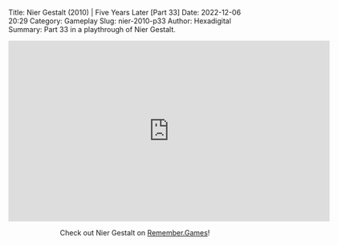 Title: Nier Gestalt (2010) | Five Years Later [Part 33]
Date: 2022-12-06 20:29
Category: Gameplay
Slug: nier-2010-p33
Author: Hexadigital
Summary: Part 33 in a playthrough of Nier Gestalt.

<center><iframe src="https://www.youtube.com/embed/RM4rEJnlSjk?feature=oembed" allow="accelerometer; autoplay; encrypted-media; gyroscope; picture-in-picture" width="640" height="360" frameborder="0"></iframe>

Check out Nier Gestalt on [Remember.Games](https://remember.games/game/2307/nier/)!</center>

